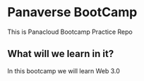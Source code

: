 # Panaverse BootCamp
This is Panacloud Bootcamp Practice Repo
## What will we learn in it?

In this bootcamp we will learn Web 3.0